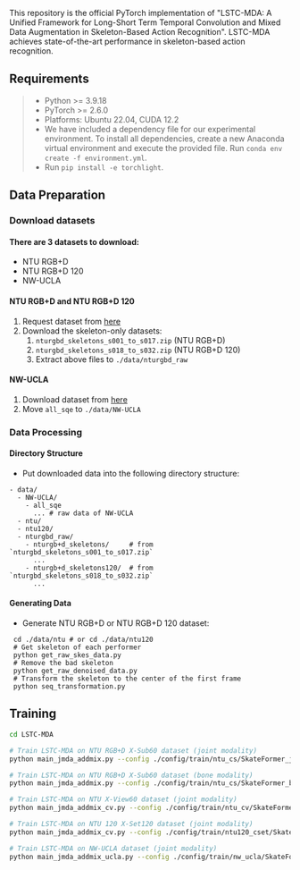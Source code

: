 
This repository is the official PyTorch implementation of "LSTC-MDA: A Unified Framework for Long-Short Term Temporal Convolution and Mixed Data Augmentation in Skeleton-Based Action Recognition". LSTC-MDA achieves state-of-the-art performance in skeleton-based action recognition.

## Requirements
> - Python >= 3.9.18
> - PyTorch >= 2.6.0
> - Platforms: Ubuntu 22.04, CUDA 12.2
> - We have included a dependency file for our experimental environment. To install all dependencies, create a new Anaconda virtual environment and execute the provided file. Run `conda env create -f environment.yml`.
> - Run `pip install -e torchlight`.

## Data Preparation

### Download datasets

#### There are 3 datasets to download:

- NTU RGB+D
- NTU RGB+D 120
- NW-UCLA

#### NTU RGB+D and NTU RGB+D 120

1. Request dataset from [here](https://rose1.ntu.edu.sg/dataset/actionRecognition)
2. Download the skeleton-only datasets:
   1. `nturgbd_skeletons_s001_to_s017.zip` (NTU RGB+D)
   2. `nturgbd_skeletons_s018_to_s032.zip` (NTU RGB+D 120)
   3. Extract above files to `./data/nturgbd_raw`

#### NW-UCLA

1. Download dataset from [here](https://www.dropbox.com/s/10pcm4pksjy6mkq/all_sqe.zip?dl=0)
2. Move `all_sqe` to `./data/NW-UCLA`

### Data Processing

#### Directory Structure

- Put downloaded data into the following directory structure:

```
- data/
  - NW-UCLA/
    - all_sqe
      ... # raw data of NW-UCLA
  - ntu/
  - ntu120/
  - nturgbd_raw/
    - nturgb+d_skeletons/     # from `nturgbd_skeletons_s001_to_s017.zip`
      ...
    - nturgb+d_skeletons120/  # from `nturgbd_skeletons_s018_to_s032.zip`
      ...
```

#### Generating Data

- Generate NTU RGB+D or NTU RGB+D 120 dataset:

```
 cd ./data/ntu # or cd ./data/ntu120
 # Get skeleton of each performer
 python get_raw_skes_data.py
 # Remove the bad skeleton 
 python get_raw_denoised_data.py
 # Transform the skeleton to the center of the first frame
 python seq_transformation.py
```
## Training
```bash
cd LSTC-MDA

# Train LSTC-MDA on NTU RGB+D X-Sub60 dataset (joint modality)
python main_jmda_addmix.py --config ./config/train/ntu_cs/SkateFormer_j_tconv_jmda_add_mixup.yaml

# Train LSTC-MDA on NTU RGB+D X-Sub60 dataset (bone modality)
python main_jmda_addmix.py --config ./config/train/ntu_cs/SkateFormer_b_tconv_jmda_add_mixup.yaml

# Train LSTC-MDA on NTU X-View60 dataset (joint modality)
python main_jmda_addmix_cv.py --config ./config/train/ntu_cv/SkateFormer_j_tconv_jmda_add_mixup.yaml

# Train LSTC-MDA on NTU 120 X-Set120 dataset (joint modality)
python main_jmda_addmix_cv.py --config ./config/train/ntu120_cset/SkateFormer_j_tconv_jmda_add_mixup.yaml 

# Train LSTC-MDA on NW-UCLA dataset (joint modality)
python main_jmda_addmix_ucla.py --config ./config/train/nw_ucla/SkateFormer_j_tconv_jmda_add_mixup.yaml
```
